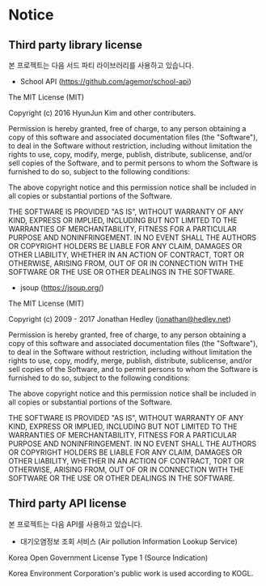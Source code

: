 # Notice

## Third party library license

 본 프로젝트는 다음 서드 파티 라이브러리를 사용하고 있습니다.

 - School API (https://github.com/agemor/school-api)

 The MIT License (MIT)

 Copyright (c) 2016 HyunJun Kim and other contributers.

 Permission is hereby granted, free of charge, to any person obtaining a copy
 of this software and associated documentation files (the "Software"), to deal
 in the Software without restriction, including without limitation the rights
 to use, copy, modify, merge, publish, distribute, sublicense, and/or sell
 copies of the Software, and to permit persons to whom the Software is
 furnished to do so, subject to the following conditions:

 The above copyright notice and this permission notice shall be included in all
 copies or substantial portions of the Software.

 THE SOFTWARE IS PROVIDED "AS IS", WITHOUT WARRANTY OF ANY KIND, EXPRESS OR
 IMPLIED, INCLUDING BUT NOT LIMITED TO THE WARRANTIES OF MERCHANTABILITY,
 FITNESS FOR A PARTICULAR PURPOSE AND NONINFRINGEMENT. IN NO EVENT SHALL THE
 AUTHORS OR COPYRIGHT HOLDERS BE LIABLE FOR ANY CLAIM, DAMAGES OR OTHER
 LIABILITY, WHETHER IN AN ACTION OF CONTRACT, TORT OR OTHERWISE, ARISING FROM,
 OUT OF OR IN CONNECTION WITH THE SOFTWARE OR THE USE OR OTHER DEALINGS IN THE
 SOFTWARE.

 - jsoup (https://jsoup.org/)

 The MIT License (MIT)

 Copyright (c) 2009 - 2017 Jonathan Hedley (jonathan@hedley.net)

 Permission is hereby granted, free of charge, to any person obtaining a copy
 of this software and associated documentation files (the "Software"), to deal
 in the Software without restriction, including without limitation the rights
 to use, copy, modify, merge, publish, distribute, sublicense, and/or sell
 copies of the Software, and to permit persons to whom the Software is
 furnished to do so, subject to the following conditions:

 The above copyright notice and this permission notice shall be included in all
 copies or substantial portions of the Software.

 THE SOFTWARE IS PROVIDED "AS IS", WITHOUT WARRANTY OF ANY KIND, EXPRESS OR
 IMPLIED, INCLUDING BUT NOT LIMITED TO THE WARRANTIES OF MERCHANTABILITY,
 FITNESS FOR A PARTICULAR PURPOSE AND NONINFRINGEMENT. IN NO EVENT SHALL THE
 AUTHORS OR COPYRIGHT HOLDERS BE LIABLE FOR ANY CLAIM, DAMAGES OR OTHER
 LIABILITY, WHETHER IN AN ACTION OF CONTRACT, TORT OR OTHERWISE, ARISING FROM,
 OUT OF OR IN CONNECTION WITH THE SOFTWARE OR THE USE OR OTHER DEALINGS IN THE
 SOFTWARE.

## Third party API license

 본 프로젝트는 다음 API를 사용하고 있습니다.

 - 대기오염정보 조회 서비스 (Air pollution Information Lookup Service)

 Korea Open Government License Type 1 (Source Indication)

 Korea Environment Corporation's public work is used according to KOGL.
